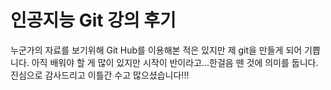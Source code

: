 # 인공지능 Git 강의 후기

누군가의 자료를 보기위해  Git Hub를 이용해본 적은 있지만 제 git을 만들게 되어 기쁩니다. 아직 배워야 할 게 많이 있지만 시작이 반이라고...한걸음 뗀 것에 의미를 둡니다. 진심으로 감사드리고 이틀간 수고 많으셨습니다!!!  
